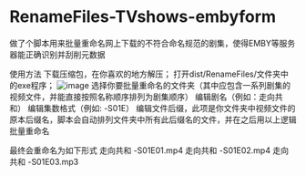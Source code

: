 # RenameFiles-TVshows-embyform
做了个脚本用来批量重命名网上下载的不符合命名规范的剧集，使得EMBY等服务器能正确识别并刮削元数据

使用方法
下载压缩包，在你喜欢的地方解压；
打开dist/RenameFiles/文件夹中的exe程序；
![image](https://github.com/baiqy0/RenameFiles-TVshows-embyform/assets/88624207/793ee05e-f16e-42d4-a8b2-77d9784215f3)
选择你要批量重命名的文件夹（其中应包含一系列剧集的视频文件，并能直接按照名称顺序排列为剧集顺序）
编辑剧名（例如：走向共和）
编辑集数格式（例如: -S01E）
编辑文件后缀，此项是你文件夹中视频文件的原本后缀名，脚本会自动排列文件夹中所有此后缀名的文件，并在之后用以上逻辑批量重命名

最终会重命名为如下形式
走向共和 -S01E01.mp4
走向共和 -S01E02.mp4
走向共和 -S01E03.mp3
